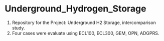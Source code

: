 # Underground_Hydrogen_Storage
1. Repository for the Project: Underground H2 Storage, intercomparison study.
2. Four cases were evaluate using ECL100, ECL300, GEM, OPN, ADGPRS.
